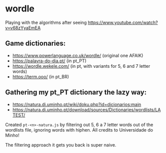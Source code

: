 # wordle

Playing with the algorithms after seeing https://www.youtube.com/watch?v=v68zYyaEmEA


## Game dictionaries:

- https://www.powerlanguage.co.uk/wordle/ (original one AFAIK)
- https://palavra-do-dia.pt/              (in pt_PT)
- https://wordle.wekele.com/              (in pt, with variants for 5, 6 and 7 letter words)
- https://term.ooo/                       (in pt_BR)


## Gathering my pt_PT dictionary the lazy way:

- https://natura.di.uminho.pt/wiki/doku.php?id=dicionarios:main
- https://natura.di.uminho.pt/download/sources/Dictionaries/wordlists/LATEST/

Created `pt-<n>-natura.js` by filtering out 5, 6 a 7 letter words out of the wordlists file, ignoring words with hiphen. All credits to Universidade do Minho!

The filtering approach it gets you back is super naive.
